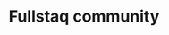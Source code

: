 ---
title: Fullstaq community
type: partner
draft: false
category: partner
order: 4
logo: /images/partners/fullstaq.png
website: https://www.meetup.com/fullstaq/
---